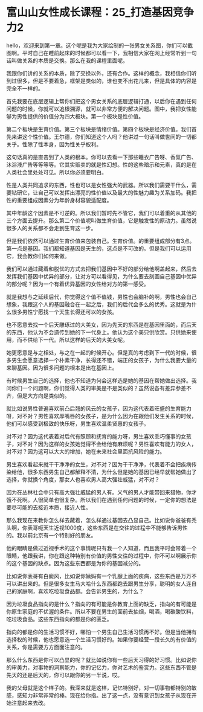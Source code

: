 # 富山山女性成长课程：25_打造基因竞争力2

hello，欢迎来到第一章。这个呢是我为大家绘制的一张男女关系图，你们可以截图啊。平时自己在睡前起床的时候都可以看一下，我相信大家在网上经常听到一句话叫做关系的本质是交换。那么在我的课程里面呢。

我跟你们讲的关系的本质，除了交换以外，还有合作。这样的概念，我相信你们听到过很多，但是不要着急，框架是类似的，谁也变不出花儿来，但是具体的内容是完全不一样的。

首先我要在底层逻辑上帮你们把这个男女关系的底层逻辑打通，以后你在遇到任何问题的时候，你就可以追根溯源，就可以非常方便的解决问题。图中，我把女性能够为男性提供的价值分为四大板块。第一个板块是性价值。

第二个板块是生育价值。第三个板块是情绪价值。第四个板块是经济价值。我们首先来讲这个性价值。王尔德，你们知道这个人吗？他讲过一句话叫做世间的一切都关乎。性除了性本身，因为性关乎权利。

这句话真的是直击到了人类的根本。你可以去看一下那些睡衣广告呀、香氛广告、沐浴液广告等等等等。它其实贩卖的就是性幻想。性的这些暗示和元素，真的是在人类社会里处处可见。所以你必须要明白。

性是人类共同追求的东西，性也可以是女性强大的武器。所以我们需要干什么，需要钻研它，让自己可以发挥出漂亮的性价值以及最大的性魅力趣为关系加码。我把性的重要组成因素分为年龄身材容貌适配度。

其中年龄这个因素是不可逆的。所以我们暂时先不管它，我们可以着重的从其他的三个方面去提升。那么第二个价值呢叫做生育价值，它是触发性的原动力。虽然说很多人的关系都不会走到生育这一步。

但是我们依然可以通过生育价值来包装自己。生育价值。的重要组成部分有3点。第一点是基因。我们都知道基因是天生的，这点是不可改的。但是我们可以运用它，我会教你们如何来做。

我们可以通过藏着和脱优的方式去把我们基因中不好的部分给他啊盖起来，然后去发挥我们基因中优异的部分，让对方可以看得见，为什么要去刻画自己基因中优异的部分呢？因为一个有着优异基因的女性给对方的第一感受。

就是我想与之延续后代，你觉得这个值不值钱，男性也会脑补的啊，男性也会自己想象，我跟这个人的基因融合在一起之后，我们的后代会多么的优秀。这就是为什么很多男性宁愿找一个天生长得还可以的女孩。

也不愿意去找一个后天雕琢过的大美女，因为先天的东西是在基因里面的，而后天的东西，他认为不会遗传到她的下一代身上。他认为这个美只供欣赏。只供她来使用，而不供给下一代。所以这样的后天的大美女呢。

她更愿意是与之相处，与之在一起的时候开心。但是真的考虑到下一代的时候，很多男生会愿意选择一个朴素干净，长得还不错，端正的女孩子，为什么我要大量的来聊基因。因为很多问题的根本是出在基因上。

有时候男生自己的选择，他也不知道为何会这样选是她的基因在帮她做出选择。我问你们一个问题啊，你们觉得人类的审美是不是类似的？虽然说各有差异参差不齐，但是大方向是类似的。

就比如说男性普遍喜欢前凸后翘的风云的女孩子，因为这代表着旺盛的生育能力呀，对不对？男性喜欢厚嘴唇的女孩子，是为什么因为在跟他们发生关系的时候，他们可以感受到极致的快乐呀，男生喜欢温柔贤惠的女孩子。

对不对？因为这代表着对后代有照顾和抚育的能力呀，男生喜欢乖巧懂事的女孩子，对不对？因为这样的女孩她觉得不会给他有麻烦呢？男性喜欢有能力的女人，对不对？因为这可以大大的增加，她在未来社会里面抗风险的能力。

男生喜欢看起来就干干净净的女生，对不对？因为干干净净，代表着不会把疾病传染给他，很多东西男生自己都解释不清，为什么但是她的基因已经早就帮她做出了选择，你就换个角度，那女人也喜欢男人高大强壮威猛，对不对？

因为在丛林社会中只有高大强壮威猛的男人有。义气的男人才能带回来猎物，你才饿不死啊。人很简单也很复杂。所以我们在遇到任何问题的时候，一定你的想法是要尽可能的去接近本质，接近人性。

那么我现在来教你怎么样去藏着，怎么样通过基因去凸显自己。比如说你爸爸有秃头啊，你表哥呃天生近视1000度，这些东西是在交往的过程中不能够告诉男性的。我以前北京有一个特别好的朋友。

他的眼睛是做过近视手术的这个事情呢只有我一个人知道，而且我平时会带着一个眼睛，他跟我讲，你在跟这种特别有价值的男性交往的过程中，你不可以啊展示你的这个基因的缺点。因为这些东西都是为你的基因减分的。

比如说你表哥有白癜风，比如说你姨妈有一个乳腺上面的疾病，这些东西是万万不可以讲出来的。但是很多女生马大哈什么东西都跑去跟男生分享，聪明的女人连自己的家庭啊，喜欢吃垃圾食品都。会告诉男生的，为什么？

因为垃圾食品指向的是什么？指向的有可能是你教育上面的缺乏，指向的有可能是你原生家庭的不优渥的条件。所以不要在男生的面前去抽烟，喝酒，喝碳酸饮料，吃垃圾食品。这些东西指向的都是你的匮乏。

指向的都是你的生活习惯不好，哪怕一个男生自己生活习惯再不好。但是当他拥有选择权的时候，他也愿意选一个生活习惯好的。如果你要经营一段长久的有价值的关系，你是需要方方面面注意的。

那么什么东西是你可以凸显的呢？就比如说你有一些后天习得的好习惯。比如说你的审美力，对事物的洞察能力，你的记忆力，你对艺术的鉴赏力。这些东西不管是先天的还是后天的，你可以跟你的另一半说，哎。

我的父母就是这个样子的。我深来就是这样，记忆特别好，对一切事物都特别的敏感，感知力非常非常的棒。现在给你指。出了这一点，没有意识到女孩子从现在开始注意起来去改。

